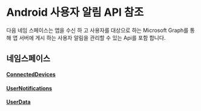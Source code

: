# <a name="android-user-notifications-api-reference"></a>Android 사용자 알림 API 참조

다음 네임 스페이스는 앱을 수신 하 고 사용자를 대상으로 하는 Microsoft Graph를 통해 앱 서버에 게시 하는 사용자 알림을 관리할 수 있는 Api를 포함 합니다. 

## <a name="namespaces"></a>네임스페이스

#### <a name="connecteddeviceshttpsdocsmicrosoftcomjavaapicommicrosoftconnecteddevices"></a>[ConnectedDevices](https://docs.microsoft.com/java/api/com.microsoft.connecteddevices)
#### <a name="usernotifications-httpsdocsmicrosoftcomen-usjavaapicommicrosoftconnecteddevicesusernotifications"></a>[UserNotifications]( https://docs.microsoft.com/en-us/java/api/com.microsoft.connecteddevices.usernotifications)
#### <a name="userdatahttpsdocsmicrosoftcomjavaapicommicrosoftconnecteddevicesuserdata"></a>[UserData](https://docs.microsoft.com/java/api/com.microsoft.connecteddevices.userdata)
